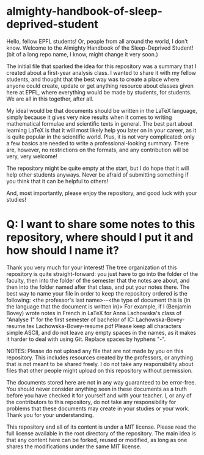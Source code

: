 # almighty-handbook-of-sleep-deprived-student

Hello, fellow EPFL students! Or, people from all around the world, I don't know. 
Welcome to the Almighty Handbook of the Sleep-Deprived Student! (bit of a long repo name, I know, might change it very soon.)

The initial file that sparked the idea for this repository was a summary that I created about a first-year analysis class. I wanted to share it with my fellow students, and thought that the best way was to create a place where anyone could create, update or get anything resource about classes given here at EPFL, where everything would be made by students, for students. We are all in this together, after all.

My ideal would be that documents should be written in the LaTeX language, simply because it gives very nice results when it comes to writing mathematical formulae and scientific texts in general. The best part about learning LaTeX is that it will most likely help you later on in your career, as it is quite popular in the scientific world. Plus, it is not very complicated: only a few basics are needed to write a professional-looking summary. There are, however, no restrictions on the formats, and any contribution will be very, very welcome!

The repository might be quite empty at the start, but I do hope that it will help other students anyways. Never be afraid of submitting something if you think that it can be helpful to others!

And, most importantly, please enjoy the repository, and good luck with your studies!

# Q: I want to share some notes to this repository, where should I put it and how should I name it?
Thank you very much for your interest! The tree organization of this repository is quite straight-forward: you just have to go into the folder of the faculty, then into the folder of the semester that the notes are about, and then into the folder named after that class, and put your notes there. 
The best way to name your file in order to keep the repository ordered is the following:
<the professor's last name>-<your last name>-<the type of document this is (in the language that the document is written in)>
For example, if I (Benjamin Bovey) wrote notes in French in LaTeX for Anna Lachowska's class of "Analyse 1" for the first semester of bachelor of IC:
Lachowska-Bovey-resume.tex
Lachowska-Bovey-resume.pdf
Please keep all characters simple ASCII, and do not leave any empty spaces in the names, as it makes it harder to deal with using Git. Replace spaces by hyphens "-".

NOTES: 
Please do not upload any file that are not made by you on this repository. This includes resources created by the professors, or anything that is not meant to be shared freely. I do not take any responsibility about files that other people might upload on this repository without permission.

The documents stored here are not in any way guaranteed to be error-free. You should never consider anything seen in these documents as a truth before you have checked it for yourself and with your teacher. I, or any of the contributors to this repository, do not take any responsibility for problems that these documents may create in your studies or your work. Thank you for your understanding.

This repository and all of its content is under a MIT license. Please read the full license available in the root directory of the repository. The main idea is that any content here can be forked, reused or modified, as long as one shares the modifications under the same MIT license.
